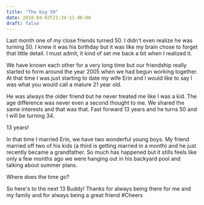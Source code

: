 ```yaml
---
title: "The big 50"
date: 2018-04-03T21:34:11-06:00
draft: false
---
```

Last month one of my close friends turned 50. I didn't even realize he was turning 50. I knew it was his birthday but it was like my brain chose to forget that little detail. I must admit, it kind of set me back a bit when I realized it.

We have known each other for a very long time but our friendship really started to form around the year 2005 when we had begun working together. At that time I was just starting to date my wife Erin and I would like to say I was what you would call a mature 21 year old. 

He was always the older friend but he never treated me like I was a kid. The age difference was never even a second thought to me. We shared the same interests and that was that. Fast forward 13 years and he turns 50 and I will be turning 34. 

13 years!

In that time I married Erin, we have two wonderful young boys. My friend married off two of his kids (a third is getting married in a month) and he just recently became a grandfather. So much has happened but it stills feels like only a few months ago we were hanging out in his backyard pool and talking about summer plans.

Where does the time go?

So here's to the next 13 Buddy! Thanks for always being there for me and my family and for always being a great friend #Cheers
